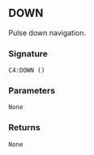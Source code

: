 ## DOWN

Pulse down navigation.


### Signature

`C4:DOWN ()`


### Parameters

`None`


### Returns

`None`